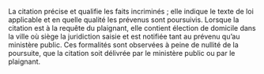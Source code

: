 La citation précise et qualifie les faits incriminés ; elle indique le texte de loi applicable et en quelle qualité les prévenus sont poursuivis.
Lorsque la citation est à la requête du plaignant, elle contient élection de domicile dans la ville où siège la juridiction saisie et est notifiée tant au prévenu qu’au ministère public.
Ces formalités sont observées à peine de nullité de la poursuite, que la citation soit délivrée par le ministère public ou par le plaignant.